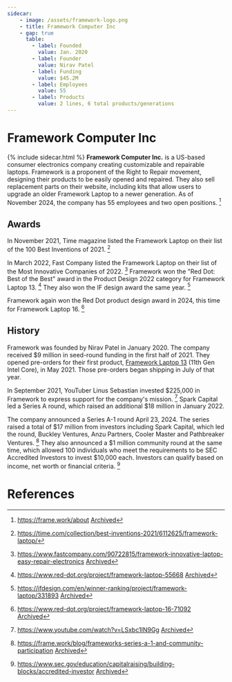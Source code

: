 ```yaml
---
sidecar:
    - image: /assets/framework-logo.png
    - title: Framework Computer Inc
    - gap: true
      table: 
        - label: Founded
          value: Jan. 2020
        - label: Founder
          value: Nirav Patel
        - label: Funding
          value: $45.2M
        - label: Employees
          value: 55
        - label: Products
          value: 2 lines, 6 total products/generations
---
```

# Framework Computer Inc
{% include sidecar.html %}
**Framework Computer Inc.** is a US-based consumer electronics company creating customizable and repairable laptops. Framework is a proponent of the Right to Repair movement, designing their products to be easily opened and repaired. They also sell replacement parts on their website, including kits that allow users to upgrade an older Framework Laptop to a newer generation. As of November 2024, the company has 55 employees and two open positions. [^9]

## Awards
In November 2021, Time magazine listed the Framework Laptop on their list of the 100 Best Inventions of 2021. [^1] 

In March 2022, Fast Company listed the Framework Laptop on their list of the Most Innovative Companies of 2022. [^2] Framework won the "Red Dot: Best of the Best" award in the Product Design 2022 category for Framework Laptop 13. [^6] They also won the IF design award the same year. [^7]

Framework again won the Red Dot product design award in 2024, this time for Framework Laptop 16. [^8]

## History
Framework was founded by Nirav Patel in January 2020. The company received $9 million in seed-round funding in the first half of 2021. They opened pre-orders for their first product, [Framework Laptop 13](/framework-laptop-13) (11th Gen Intel Core), in May 2021. Those pre-orders began shipping in July of that year.

In September 2021, YouTuber Linus Sebastian invested $225,000 in Framework to express support for the company's mission. [^3] Spark Capital led a Series A round, which raised an additional $18 million in January 2022.

The company announced a Series A-1 round April 23, 2024. The series raised a total of $17 million from investors including Spark Capital, which led the round, Buckley Ventures, Anzu Partners, Cooler Master and Pathbreaker Ventures. [^4] They also announced a $1 million community round at the same time, which allowed 100 individuals who meet the requirements to be SEC Accredited Investors to invest $10,000 each. Investors can qualify based on income, net worth or financial criteria. [^5]

# References
[^1]: <https://time.com/collection/best-inventions-2021/6112625/framework-laptop/>
[^2]: <https://www.fastcompany.com/90722815/framework-innovative-laptop-easy-repair-electronics> [Archived](http://web.archive.org/web/20241231011059/https://www.fastcompany.com/90722815/framework-innovative-laptop-easy-repair-electronics) 
[^3]: <https://www.youtube.com/watch?v=LSxbc1IN9Gg> [Archived](https://web.archive.org/save/https://www.youtube.com/watch?v=LSxbc1IN9Gg) 
[^4]: <https://frame.work/blog/frameworks-series-a-1-and-community-participation> [Archived](http://web.archive.org/web/20250110063741/https://frame.work/blog/frameworks-series-a-1-and-community-participation) 
[^5]: <https://www.sec.gov/education/capitalraising/building-blocks/accredited-investor> [Archived](http://web.archive.org/web/20240624152034/https://www.sec.gov/education/capitalraising/building-blocks/accredited-investor) 
[^6]: <https://www.red-dot.org/project/framework-laptop-55668> [Archived](http://web.archive.org/web/20250110050040/https://www.red-dot.org/project/framework-laptop-55668) 
[^7]: <https://ifdesign.com/en/winner-ranking/project/framework-laptop/331893> [Archived](http://web.archive.org/web/20250110050107/https://ifdesign.com/en/winner-ranking/project/framework-laptop/331893) 
[^8]: <https://www.red-dot.org/project/framework-laptop-16-71092> [Archived](https://web.archive.org/save/https://www.red-dot.org/project/framework-laptop-16-71092) 
[^9]: <https://frame.work/about> [Archived](http://web.archive.org/web/20250110051130/https://frame.work/about) 
